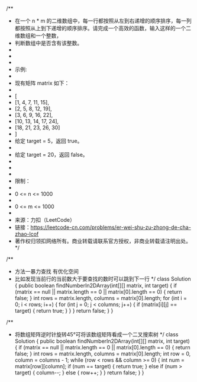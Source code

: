 /**
 * 在一个 n * m 的二维数组中，每一行都按照从左到右递增的顺序排序，每一列都按照从上到下递增的顺序排序。请完成一个高效的函数，输入这样的一个二维数组和一个整数，
 * 判断数组中是否含有该整数。
 *
 *  
 *
 * 示例:
 *
 * 现有矩阵 matrix 如下：
 *
 * [
 *   [1,   4,  7, 11, 15],
 *   [2,   5,  8, 12, 19],
 *   [3,   6,  9, 16, 22],
 *   [10, 13, 14, 17, 24],
 *   [18, 21, 23, 26, 30]
 * ]
 * 给定 target = 5，返回 true。
 *
 * 给定 target = 20，返回 false。
 *
 *  
 *
 * 限制：
 *
 * 0 <= n <= 1000
 *
 * 0 <= m <= 1000
 *
 * 来源：力扣（LeetCode）
 * 链接：https://leetcode-cn.com/problems/er-wei-shu-zu-zhong-de-cha-zhao-lcof
 * 著作权归领扣网络所有。商业转载请联系官方授权，非商业转载请注明出处。
 */


/**
 * 方法一暴力查找 有优化空间
 * 比如发现当前行的当前数大于要查找的数时可以跳到下一行
 */
class Solution {
    public boolean findNumberIn2DArray(int[][] matrix, int target) {
        if (matrix == null || matrix.length == 0 || matrix[0].length == 0) {
            return false;
        }
        int rows = matrix.length, columns = matrix[0].length;
        for (int i = 0; i < rows; i++) {
            for (int j = 0; j < columns; j++) {
                if (matrix[i][j] == target) {
                    return true;
                }
            }
        }
        return false;
    }
}

/**
 * 将数组矩阵逆时针旋转45°可将该数组矩阵看成一个二叉搜索树
 */
class Solution {
    public boolean findNumberIn2DArray(int[][] matrix, int target) {
        if (matrix == null || matrix.length == 0 || matrix[0].length == 0) {
            return false;
        }
        int rows = matrix.length, columns = matrix[0].length;
        int row = 0, column = columns - 1;
        while (row < rows && column >= 0) {
            int num = matrix[row][column];
            if (num == target) {
                return true;
            } else if (num > target) {
                column--;
            } else {
                row++;
            }
        }
        return false;
    }
}

